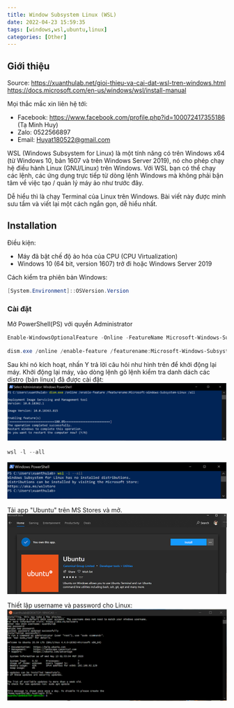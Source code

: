 ```yaml
---
title: Window Subsystem Linux (WSL)
date: 2022-04-23 15:59:35
tags: [windows,wsl,ubuntu,linux]
categories: [Other]
---
```

## Giới thiệu

Source: 
https://xuanthulab.net/gioi-thieu-va-cai-dat-wsl-tren-windows.html
https://docs.microsoft.com/en-us/windows/wsl/install-manual

Mọi thắc mắc xin liên hệ tới:
- Facebook: https://www.facebook.com/profile.php?id=100072417355186 (Tạ Minh Huy)
- Zalo: 0522566897
- Email: Huyat180522@gmail.com

WSL (Windows Subsystem for Linux) là một tính năng có trên Windows x64 (từ Windows 10, bản 1607 và trên Windows Server 2019), nó cho phép chạy hệ điều hành Linux (GNU/Linux) trên Windows. Với WSL bạn có thể chạy các lệnh, các ứng dụng trực tiếp từ dòng lệnh Windows mà không phải bận tâm về việc tạo / quản lý máy ảo như trước đây.

Dễ hiểu thì là chạy Terminal của Linux trên Windows. Bài viết này được mình sưu tầm và viết lại một cách ngắn gọn, dễ hiểu nhất.

## Installation

Điều kiện:
- Máy đã bật chế độ ảo hóa của CPU (CPU Virtualization)
- Windows 10 (64 bit, version 1607) trở đi hoặc Windows Server 2019

Cách kiểm tra phiên bản Windows:

```PowerShell
[System.Environment]::OSVersion.Version
```

### Cài đặt
Mở PowerShell(PS) với quyền Administrator
```PowerShell
Enable-WindowsOptionalFeature -Online -FeatureName Microsoft-Windows-Subsystem-Linux
```
```PowerShell
dism.exe /online /enable-feature /featurename:Microsoft-Windows-Subsystem-Linux /all
```
Sau khi nó kích hoạt, nhấn Y trả lời câu hỏi như hình trên để khởi động lại máy. Khởi động lại máy, vào dòng lệnh gõ lệnh kiểm tra danh dách các distro (bản linux) đã được cài đặt:
![](/images/WslPost/Screenshot_1.png)
```PowerShell
wsl -l --all
```
![](/images/WslPost/Screenshot_2.png)

Tải app "Ubuntu" trên MS Stores và mở.
![](/images/WslPost/Screenshot_3.png)

Thiết lập username và password cho Linux:
![](/images/WslPost/Screenshot_4.png)